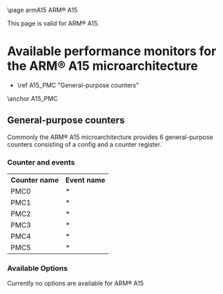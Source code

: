 \page armA15 ARM&reg; A15

<P>This page is valid for ARM&reg; A15.</P>

<H1>Available performance monitors for the ARM&reg; A15 microarchitecture</H1>
<UL>
<LI>\ref A15_PMC "General-purpose counters"</LI>
</UL>




\anchor A15_PMC
<H2>General-purpose counters</H2>
<P>Commonly the ARM&reg; A15 microarchitecture provides 6 general-purpose counters consisting of a config and a counter register.</P>
<H3>Counter and events</H3>
<TABLE>
<TR>
  <TH>Counter name</TH>
  <TH>Event name</TH>
</TR>
<TR>
  <TD>PMC0</TD>
  <TD>*</TD>
</TR>
<TR>
  <TD>PMC1</TD>
  <TD>*</TD>
</TR>
<TR>
  <TD>PMC2</TD>
  <TD>*</TD>
</TR>
<TR>
  <TD>PMC3</TD>
  <TD>*</TD>
</TR>
<TR>
  <TD>PMC4</TD>
  <TD>*</TD>
</TR>
<TR>
  <TD>PMC5</TD>
  <TD>*</TD>
</TR>
</TABLE>

<H3>Available Options</H3>
<P>Currently no options are available for ARM&reg; A15</P>
